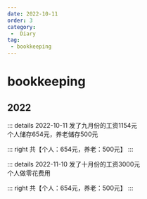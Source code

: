 ```yaml
---
date: 2022-10-11
order: 3
category:
 -  Diary
tag:
 - bookkeeping
---
```

# bookkeeping
## 2022
::: details 2022-10-11
发了九月份的工资1154元<br />
个人储存654元，养老储存500元

::: right
共【个人：654元，养老：500元】
:::

::: details 2022-11-10
发了十月份的工资3000元<br />
个人做零花费用

::: right
共【个人：654元，养老：500元】
:::